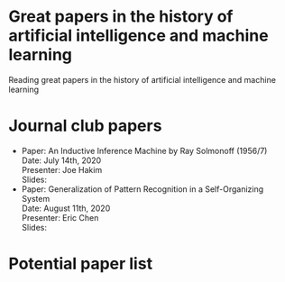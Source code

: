 # Great papers in the history of artificial intelligence and machine learning
Reading great papers in the history of artificial intelligence and machine learning


# Journal club papers
- Paper: An Inductive Inference Machine by Ray Solmonoff (1956/7) <br />
  Date: July 14th, 2020 <br />
  Presenter: Joe Hakim <br />
  Slides: <br />
- Paper: Generalization of Pattern Recognition in a Self-Organizing System <br />
  Date: August 11th, 2020 <br />
  Presenter: Eric Chen <br />
  Slides:  <br />


# Potential paper list

